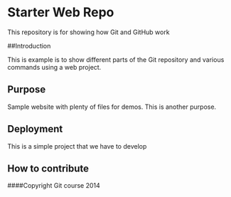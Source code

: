 # Starter Web Repo

This repository is for showing how Git and GitHub work


##Introduction 

This is example is to show different parts of the Git repository and various commands using a web project.

## Purpose

Sample website with plenty of files for demos. 
This is another purpose.
 

## Deployment

This is a simple project that we have to develop

## How to contribute

####Copyright
Git course 2014 